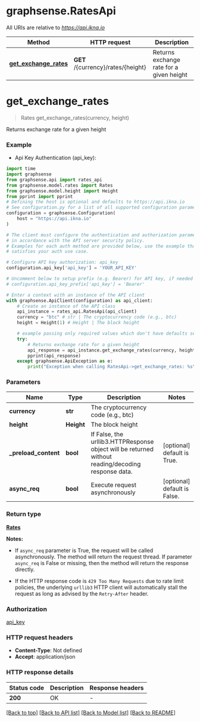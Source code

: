 # graphsense.RatesApi

All URIs are relative to *https://api.ikna.io*

Method | HTTP request | Description
------------- | ------------- | -------------
[**get_exchange_rates**](RatesApi.md#get_exchange_rates) | **GET** /{currency}/rates/{height} | Returns exchange rate for a given height


# **get_exchange_rates**
> Rates get_exchange_rates(currency, height)

Returns exchange rate for a given height

### Example

* Api Key Authentication (api_key):
```python
import time
import graphsense
from graphsense.api import rates_api
from graphsense.model.rates import Rates
from graphsense.model.height import Height
from pprint import pprint
# Defining the host is optional and defaults to https://api.ikna.io
# See configuration.py for a list of all supported configuration parameters.
configuration = graphsense.Configuration(
    host = "https://api.ikna.io"
)

# The client must configure the authentication and authorization parameters
# in accordance with the API server security policy.
# Examples for each auth method are provided below, use the example that
# satisfies your auth use case.

# Configure API key authorization: api_key
configuration.api_key['api_key'] = 'YOUR_API_KEY'

# Uncomment below to setup prefix (e.g. Bearer) for API key, if needed
# configuration.api_key_prefix['api_key'] = 'Bearer'

# Enter a context with an instance of the API client
with graphsense.ApiClient(configuration) as api_client:
    # Create an instance of the API class
    api_instance = rates_api.RatesApi(api_client)
    currency = "btc" # str | The cryptocurrency code (e.g., btc)
    height = Height(1) # Height | The block height

    # example passing only required values which don't have defaults set
    try:
        # Returns exchange rate for a given height
        api_response = api_instance.get_exchange_rates(currency, height)
        pprint(api_response)
    except graphsense.ApiException as e:
        print("Exception when calling RatesApi->get_exchange_rates: %s\n" % e)
```


### Parameters

Name | Type | Description  | Notes
------------- | ------------- | ------------- | -------------
 **currency** | **str**| The cryptocurrency code (e.g., btc) |
 **height** | **Height**| The block height |
**_preload_content** | **bool** | If False, the urllib3.HTTPResponse object will be returned without reading/decoding response data. | [optional] default is True. 
**async_req** | **bool** | Execute request asynchronously | [optional] default is False.

### Return type

[**Rates**](Rates.md)

**Notes:**

* If `async_req` parameter is True, the request will be called asynchronously.  The method will return the request thread.  If parameter `async_req` is False or missing, then the method will return the response directly.

* If the HTTP response code is `429 Too Many Requests` due to rate limit policies, the underlying `urllib3` HTTP client will automatically stall the request as long as advised by the `Retry-After` header.

### Authorization

[api_key](../README.md#api_key)

### HTTP request headers

 - **Content-Type**: Not defined
 - **Accept**: application/json


### HTTP response details
| Status code | Description | Response headers |
|-------------|-------------|------------------|
**200** | OK |  -  |

[[Back to top]](#) [[Back to API list]](../README.md#documentation-for-api-endpoints) [[Back to Model list]](../README.md#documentation-for-models) [[Back to README]](../README.md)


